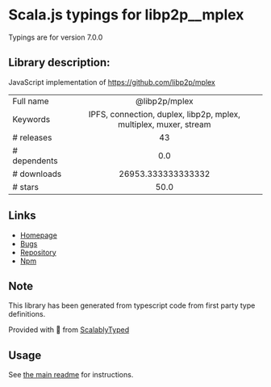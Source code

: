
# Scala.js typings for libp2p__mplex

Typings are for version 7.0.0

## Library description:
JavaScript implementation of https://github.com/libp2p/mplex

|                    |                 |
| ------------------ | :-------------: |
| Full name          | @libp2p/mplex |
| Keywords           | IPFS, connection, duplex, libp2p, mplex, multiplex, muxer, stream |
| # releases         | 43 |
| # dependents       | 0.0 |
| # downloads        | 26953.333333333332 |
| # stars            | 50.0 |

## Links
- [Homepage](https://github.com/libp2p/js-libp2p-mplex#readme)
- [Bugs](https://github.com/libp2p/js-libp2p-mplex/issues)
- [Repository](https://github.com/libp2p/js-libp2p-mplex)
- [Npm](https://www.npmjs.com/package/%40libp2p%2Fmplex)
    


## Note
This library has been generated from typescript code from first party type definitions.

Provided with :purple_heart: from [ScalablyTyped](https://github.com/oyvindberg/ScalablyTyped)

## Usage
See [the main readme](../../readme.md) for instructions.


